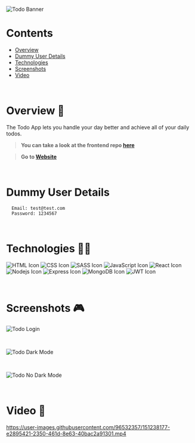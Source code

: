 ![Todo Banner](https://i.ibb.co/Bnr1sRs/Group-14.png)

# Contents

- [Overview](#overview-)
- [Dummy User Details](#dummy-user-details)
- [Technologies](#technologies-)
- [Screenshots](#screenshots-)
- [Video](#video-)

<br />

# Overview 👋

The Todo App lets you handle your day better and achieve all of your daily todos.

> **You can take a look at the frontend repo [here](https://github.com/gilgg/todo-app-frontend)**

> **Go to [Website](https://gil-todo-app.netlify.app/)**

<br />

# Dummy User Details

```
  Email: test@test.com
  Password: 1234567
```

<br />

# Technologies 👨‍💻

![HTML Icon](https://i.ibb.co/9tyHGr7/html-logo.png, "HTML")
![CSS Icon](https://i.ibb.co/b3QNSgX/css-logo.png, "CSS")
![SASS Icon](https://i.ibb.co/2M5yfGb/sass-logo.png, "SASS")
![JavaScript Icon](https://i.ibb.co/L5RS8g1/Group-11.png, "JavaScript")
![React Icon](https://i.ibb.co/BBFKyz9/Group-9.png, "React")
![Nodejs Icon](https://i.ibb.co/1KjfZ9L/Group-8.png, "Nodejs")
![Express Icon](https://i.ibb.co/4J71gTL/express-logo.png, "Express")
![MongoDB Icon](https://i.ibb.co/KXG94Kc/Group-10.png, "MongoDB")
![JWT Icon](https://i.ibb.co/qRrfYPS/jwt-logo.png, "JWT")

<br />

# Screenshots 🎮

![Todo Login](https://i.ibb.co/GWY0tKY/todo-1.png)

<br />

![Todo Dark Mode](https://i.ibb.co/5rDGG6S/todo-2.png)

<br />

![Todo No Dark Mode](https://i.ibb.co/YNGZZXB/todo-3.png)

<br />

# Video 🎥

https://user-images.githubusercontent.com/96532357/151238177-e2895421-2350-461d-8e63-40bac2a91301.mp4
